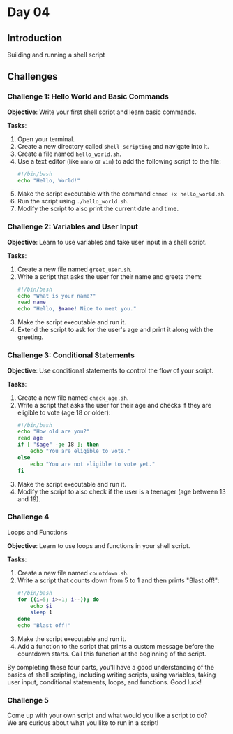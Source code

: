 # Day 04 
## Introduction
Building and running a shell script


## Challenges
### Challenge 1: Hello World and Basic Commands

**Objective**: Write your first shell script and learn basic commands.

**Tasks**:
1. Open your terminal.
2. Create a new directory called `shell_scripting` and navigate into it.
3. Create a file named `hello_world.sh`.
4. Use a text editor (like `nano` or `vim`) to add the following script to the file:
   ```bash
   #!/bin/bash
   echo "Hello, World!"
   ```
5. Make the script executable with the command `chmod +x hello_world.sh`.
6. Run the script using `./hello_world.sh`.
7. Modify the script to also print the current date and time.

### Challenge 2: Variables and User Input

**Objective**: Learn to use variables and take user input in a shell script.

**Tasks**:
1. Create a new file named `greet_user.sh`.
2. Write a script that asks the user for their name and greets them:
   ```bash
   #!/bin/bash
   echo "What is your name?"
   read name
   echo "Hello, $name! Nice to meet you."
   ```
3. Make the script executable and run it.
4. Extend the script to ask for the user's age and print it along with the greeting.

### Challenge 3: Conditional Statements

**Objective**: Use conditional statements to control the flow of your script.

**Tasks**:
1. Create a new file named `check_age.sh`.
2. Write a script that asks the user for their age and checks if they are eligible to vote (age 18 or older):
   ```bash
   #!/bin/bash
   echo "How old are you?"
   read age
   if [ "$age" -ge 18 ]; then
       echo "You are eligible to vote."
   else
       echo "You are not eligible to vote yet."
   fi
   ```
3. Make the script executable and run it.
4. Modify the script to also check if the user is a teenager (age between 13 and 19).

### Challenge 4
Loops and Functions

**Objective**: Learn to use loops and functions in your shell script.

**Tasks**:
1. Create a new file named `countdown.sh`.
2. Write a script that counts down from 5 to 1 and then prints "Blast off!":
   ```bash
   #!/bin/bash
   for ((i=5; i>=1; i--)); do
       echo $i
       sleep 1
   done
   echo "Blast off!"
   ```
3. Make the script executable and run it.
4. Add a function to the script that prints a custom message before the countdown starts. Call this function at the beginning of the script.

By completing these four parts, you'll have a good understanding of the basics of shell scripting, including writing scripts, using variables, taking user input, conditional statements, loops, and functions. Good luck!

### Challenge 5 

Come up with your own script and what would you like a script to do?</br>
We are curious about what you like to run in a script!
